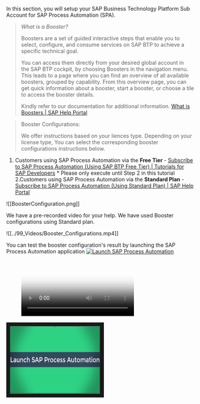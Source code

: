 In this section, you will setup your SAP Business Technology Platform Sub Account for SAP Process Automation (SPA).

>*What is a Booster?*
>
>Boosters are a set of guided interactive steps that enable you to select, configure, and consume services on SAP BTP to achieve a specific technical goal.
> 
>You can access them directly from your desired global account in the SAP BTP cockpit, by choosing Boosters in the navigation menu. This leads to a page where you can find an overview of all available boosters, grouped by capability. From this overview page, you can get quick information about a booster, start a booster, or choose a tile to access the booster details.
>
>Kindly refer to our documentation for additional information.
>[What is Boosters | SAP Help Portal](https://help.sap.com/docs/BTP/65de2977205c403bbc107264b8eccf4b/fb1b56148f834749a2bf51127421610b.html?locale=en-US)
>
> 


> Booster Configurations: 
> 
> We offer instructions based on your liences type. Depending on your license type, You can select the corresponding booster configurations instructions below. 
> 
1. Customers using SAP Process Automation via the **Free Tier** - [Subscribe to SAP Process Automation (Using SAP BTP Free Tier) | Tutorials for SAP Developers](https://developers.sap.com/tutorials/spa-subscribe-booster.html) * Please only execute until Step 2 in this tutorial
2.Customers using SAP Process Automation via the **Standard Plan** - [Subscribe to SAP Process Automation (Using Standard Plan) | SAP Help Portal](https://help.sap.com/docs/PROCESS_AUTOMATION/a331c4ef0a9d48a89c779fd449c022e7/089a5d6f47b344e8b370460098980b9b.html?locale=en-US) 

![[BoosterConfiguration.png]]

We have a pre-recorded video for your help. We have used Booster configurations using Standard plan.

![[../99_Videos/Booster_Configurations.mp4]]

You can test the booster configuration's result by launching the SAP Process Automation application
[![Launch SAP Process Automation]({../99_Images/Launch_SPA.mp4})]({../99_Videos/Launch.mp4} "Launch SPA")
<figure class="video_container">
	<video controls="true" allowfullscreen="true" poster="../99_Images/Launch_SPA.png">
		<source src="../99_Videos/Launch.mp4" type="video/mp4">
	</video>
</figure>

<a href="../99_Videos/Launch.mp4" target="_blank"><img src=../99_Images/Launch_SPA.png width="240" height="180" border="10"/> </a>